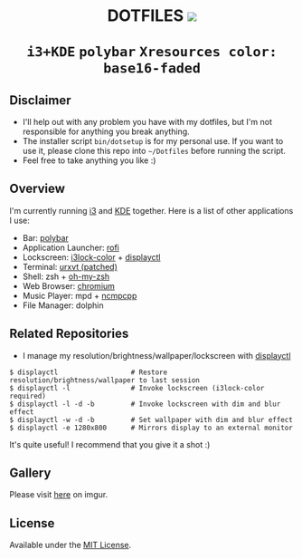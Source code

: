 <div align="center">
<h1>DOTFILES
<img src="https://github.com/aesophor/dotfiles/raw/master/assets/main.png">

`i3+KDE` `polybar` `Xresources color: base16-faded` 
</div>

## Disclaimer
* I'll help out with any problem you have with my dotfiles, but I'm not responsible for anything  you break anything.
* The installer script `bin/dotsetup` is for my personal use. If you want to use it, please clone this repo into `~/Dotfiles` before running the script.
* Feel free to take anything you like :)

## Overview
I'm currently running [i3](https://github.com/i3/i3) and [KDE](https://en.wikipedia.org/wiki/KDE) together. Here is a list of other applications I use:
* Bar: [polybar](https://github.com/jaagr/polybar)
* Application Launcher: [rofi](https://github.com/DaveDavenport/rofi)
* Lockscreen: [i3lock-color](https://github.com/PandorasFox/i3lock-color) + [displayctl](https://github.com/aesophor/displayctl)
* Terminal: [urxvt (patched)](https://github.com/blueyed/rxvt-unicode)
* Shell: zsh + [oh-my-zsh](https://github.com/robbyrussell/oh-my-zsh)
* Web Browser: [chromium](https://chromium.googlesource.com/chromium/src)
* Music Player: mpd + [ncmpcpp](https://github.com/arybczak/ncmpcpp)
* File Manager: dolphin


## Related Repositories
* I manage my resolution/brightness/wallpaper/lockscreen with [displayctl](https://github.com/aesophor/displayctl)

```
$ displayctl                  # Restore resolution/brightness/wallpaper to last session 
$ displayctl -l               # Invoke lockscreen (i3lock-color required)
$ displayctl -l -d -b         # Invoke lockscreen with dim and blur effect
$ displayctl -w -d -b         # Set wallpaper with dim and blur effect
$ displayctl -e 1280x800      # Mirrors display to an external monitor
```
It's quite useful! I recommend that you give it a shot :)
## Gallery
Please visit [here](https://imgur.com/a/uiT7zni) on imgur.

## License
Available under the [MIT License](https://github.com/aesophor/dotfiles/blob/master/LICENSE).

